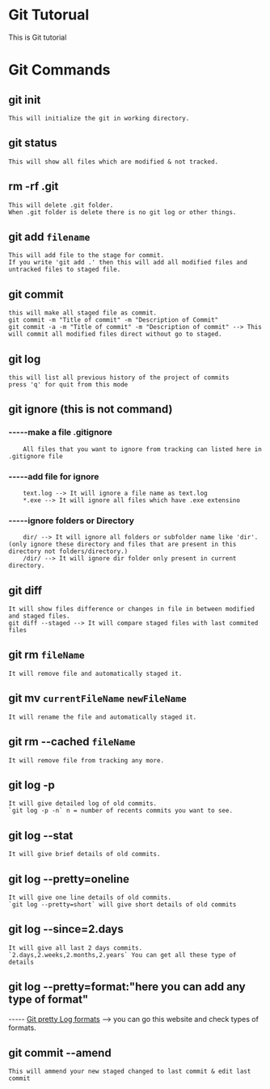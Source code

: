# Git Tutorual
This is Git tutorial
<!-- # will work for heading & ## work for subHeading -->
# Git Commands

## git init
    This will initialize the git in working directory.

## git status
    This will show all files which are modified & not tracked.

## rm -rf .git
    This will delete .git folder.
    When .git folder is delete there is no git log or other things.

## git add `filename`
    This will add file to the stage for commit.
    If you write 'git add .' then this will add all modified files and untracked files to staged file.
## git commit
    this will make all staged file as commit.
    git commit -m "Title of commit" -m "Description of Commit"
    git commit -a -m "Title of commit" -m "Description of commit" --> This will commit all modified files direct without go to staged.
## git log
    this will list all previous history of the project of commits
    press 'q' for quit from this mode
        
## git ignore (this is not command)
### -----make a file .gitignore
        All files that you want to ignore from tracking can listed here in .gitignore file
### -----add file for ignore
        text.log --> It will ignore a file name as text.log
        *.exe --> It will ignore all files which have .exe extensino
### -----ignore folders or Directory
        dir/ --> It will ignore all folders or subfolder name like 'dir'.(only ignore these directory and files that are present in this directory not folders/directory.)
        /dir/ --> It will ignore dir folder only present in current directory.
## git diff
    It will show files difference or changes in file in between modified and staged files.
    git diff --staged --> It will compare staged files with last commited files
## git rm `fileName`
    It will remove file and automatically staged it.
## git mv `currentFileName` `newFileName`
    It will rename the file and automatically staged it.

## git rm --cached `fileName`
    It will remove file from tracking any more.
## git log -p
    It will give detailed log of old commits.
    `git log -p -n` n = number of recents commits you want to see.
## git log --stat
    It will give brief details of old commits.
## git log --pretty=oneline
    It will give one line details of old commits.
    `git log --pretty=short` will give short details of old commits
## git log --since=2.days
    It will give all last 2 days commits.
    `2.days,2.weeks,2.months,2.years` You can get all these type of details
## git log --pretty=format:"here you can add any type of format"
----- [Git pretty Log formats](https://git-scm.com/docs/pretty-formats "https://git-scm.com/docs/pretty-formats") --> you can go this website and check types of formats.

## git commit --amend
    This will ammend your new staged changed to last commit & edit last commit
